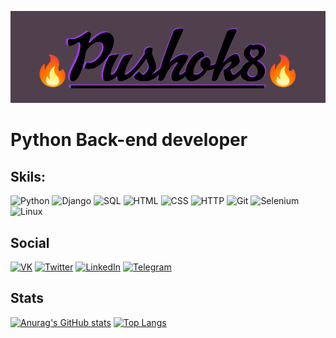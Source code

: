 ![Pushok8](/img/pushok_banner.png "Pushok8")
# Python Back-end developer
## Skils:
![Python](https://img.shields.io/badge/Python-252525?style=for-the-badge&logo=python)
![Django](https://img.shields.io/badge/Django-252525?style=for-the-badge&logo=django&logoColor=104c34)
![SQL](https://img.shields.io/badge/SQL-252525?style=for-the-badge&logo=postgresql)
![HTML](https://img.shields.io/badge/HTML-252525?style=for-the-badge&logo=html5)
![CSS](https://img.shields.io/badge/CSS-252525?style=for-the-badge&logo=css3)
![HTTP](https://img.shields.io/badge/HTTP-252525?style=for-the-badge&logo=hexo)
![Git](https://img.shields.io/badge/Git-252525?style=for-the-badge&logo=git)
![Selenium](https://img.shields.io/badge/Selenium-252525?style=for-the-badge&logo=selenium)
![Linux](https://img.shields.io/badge/linux-252525?style=for-the-badge&logo=linux)
## Social
[![VK](https://img.shields.io/badge/vk-252525?style=for-the-badge&logo=vk)](https://vk.com/np2147)
[![Twitter](https://img.shields.io/badge/twitter-252525?style=for-the-badge&logo=twitter)](https://twitter.com/Pushisto8)
[![LinkedIn](https://img.shields.io/badge/LinkedIn-252525?style=for-the-badge&logo=linkedin&logoColor=0a66c2)](https://www.linkedin.com/in/dmitry-p-557b881b4/)
[![Telegram](https://img.shields.io/badge/Telegram-252525?style=for-the-badge&logo=telegram)](https://t.me/Gavin_Dancer)
## Stats
[![Anurag's GitHub stats](https://github-readme-stats.vercel.app/api?username=pushok8&count_private=true&show_icons=true&theme=synthwave)](https://github.com/anuraghazra/github-readme-stats)
[![Top Langs](https://github-readme-stats.vercel.app/api/top-langs/?username=pushok8&lang_count=10&layout=compact&theme=synthwave)](https://github.com/anuraghazra/github-readme-stats)
